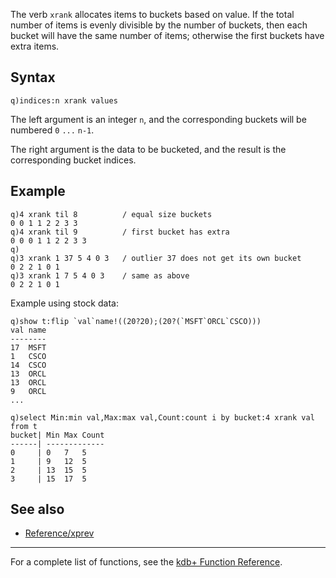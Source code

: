 The verb `xrank` allocates items to buckets based on value. If the total number of items is evenly divisible by the number of buckets, then each bucket will have the same number of items; otherwise the first buckets have extra items.

Syntax
------

    q)indices:n xrank values

The left argument is an integer `n`, and the corresponding buckets will be numbered `0` `...` `n-1`.

The right argument is the data to be bucketed, and the result is the corresponding bucket indices.

Example
-------

    q)4 xrank til 8          / equal size buckets
    0 0 1 1 2 2 3 3
    q)4 xrank til 9          / first bucket has extra
    0 0 0 1 1 2 2 3 3
    q)
    q)3 xrank 1 37 5 4 0 3   / outlier 37 does not get its own bucket
    0 2 2 1 0 1
    q)3 xrank 1 7 5 4 0 3    / same as above
    0 2 2 1 0 1

Example using stock data:

    q)show t:flip `val`name!((20?20);(20?(`MSFT`ORCL`CSCO)))
    val name
    --------
    17  MSFT
    1   CSCO
    14  CSCO
    13  ORCL
    13  ORCL
    9   ORCL
    ...

    q)select Min:min val,Max:max val,Count:count i by bucket:4 xrank val from t
    bucket| Min Max Count
    ------| -------------
    0     | 0   7   5
    1     | 9   12  5
    2     | 13  15  5
    3     | 15  17  5

See also
--------

-   [Reference/xprev](Reference/xprev "wikilink")

------------------------------------------------------------------------

For a complete list of functions, see the [kdb+ Function Reference](Reference "wikilink").
